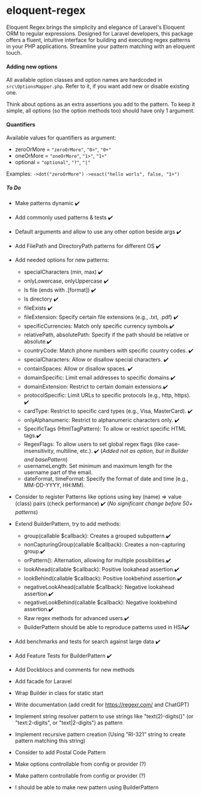 # eloquent-regex

Eloquent Regex brings the simplicity and elegance of Laravel's Eloquent ORM to regular expressions. Designed for Laravel developers, this package offers a fluent, intuitive interface for building and executing regex patterns in your PHP applications. Streamline your pattern matching with an eloquent touch.

#### Adding new options

All available option classes and option names are hardcoded in `src\OptionsMapper.php`. Refer to it, if you want add new or disable existing one.

Think about options as an extra assertions you add to the pattern. To keep it simple, all options (so the option methods too) should have only 1 argument.

#### Quantifiers

Available values for quantifiers as argument:

- zeroOrMore = `"zeroOrMore"`, `"0>"`, `"0+"`
- oneOrMore = `"oneOrMore"`, `"1>"`, `"1+"`
- optional = `"optional"`, `"?"`, `"|"`

Examples: `->dot("zeroOrMore")` `->exact("hello worls", false, "1+")`

##### To Do

- Make patterns dynamic ✔️
- Add commonly used patterns & tests ✔️
- Default arguments and allow to use any other option beside args ✔️
- Add FilePath and DirectoryPath patterns for different OS ✔️
- Add needed options for new patterns:
  - specialCharacters (min, max) ✔️
  - onlyLowercase, onlyUppercase ✔️
  - Is file (ends with .[format]) ✔️
  - Is directory ✔️
  - fileExists ✔️
  - fileExtension: Specify certain file extensions (e.g., .txt, .pdf) ✔️
  - specificCurrencies: Match only specific currency symbols.✔️
  - relativePath, absolutePath: Specify if the path should be relative or absolute.✔️
  - countryCode: Match phone numbers with specific country codes. ✔️
  - specialCharacters: Allow or disallow special characters. ✔️
  - containSpaces: Allow or disallow spaces. ✔️
  - domainSpecific: Limit email addresses to specific domains.✔️
  - domainExtension: Restrict to certain domain extensions.✔️
  - protocolSpecific: Limit URLs to specific protocols (e.g., http, https). ✔️
  - cardType: Restrict to specific card types (e.g., Visa, MasterCard). ✔️
  - onlyAlphanumeric: Restrict to alphanumeric characters only. ✔️
  - SpecificTags (HtmlTagPattern): To allow or restrict specific HTML tags.✔️
  - RegexFlags: To allow users to set global regex flags (like case-insensitivity, multiline, etc.). ✔️ (_Added not as option, but in Builder and basePattern_)
  - usernameLength: Set minimum and maximum length for the username part of the email.
  - dateFormat, timeFormat: Specify the format of date and time (e.g., MM-DD-YYYY, HH:MM).
- Consider to register Patterns like options using key (name) => value (class) pairs (check performance) ✔️ (_No significant change before 50+ patterns_)

- Extend BuilderPattern, try to add methods:

  - group(callable $callback): Creates a grouped subpattern.✔️
  - nonCapturingGroup(callable $callback): Creates a non-capturing group.✔️
  - orPattern(): Alternation, allowing for multiple possibilities.✔️
  - lookAhead(callable $callback): Positive lookahead assertion.✔️
  - lookBehind(callable $callback): Positive lookbehind assertion.✔️
  - negativeLookAhead(callable $callback): Negative lookahead assertion.✔️
  - negativeLookBehind(callable $callback): Negative lookbehind assertion.✔️
  - Raw regex methods for advanced users.✔️
  - BuilderPattern should be able to reproduce patterns used in HSA✔️

- Add benchmarks and tests for search against large data ✔️
- Add Feature Tests for BuilderPattern ✔️
- Add Dockblocs and comments for new methods

- Add facade for Laravel
- Wrap Builder in class for static start
- Write documentation (add credit for https://regexr.com/ and ChatGPT)

- Implement string resolver pattern to use strings like "text(2)-digits()" (or "text:2-digits", or "text|2-digits") as pattern
- Implement recursive pattern creation (Using "RI-321" string to create pattern matching this string)

- Consider to add Postal Code Pattern
- Make options controllable from config or provider (?)
- Make pattern controllable from config or provider (?)
- I should be able to make new pattern using BuilderPattern
